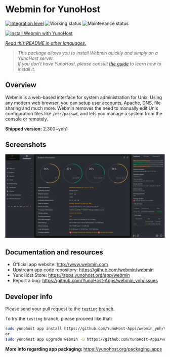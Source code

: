 <!--
N.B.: This README was automatically generated by <https://github.com/YunoHost/apps/tree/master/tools/readme_generator>
It shall NOT be edited by hand.
-->

# Webmin for YunoHost

[![Integration level](https://apps.yunohost.org/badge/integration/webmin)](https://ci-apps.yunohost.org/ci/apps/webmin/)
![Working status](https://apps.yunohost.org/badge/state/webmin)
![Maintenance status](https://apps.yunohost.org/badge/maintained/webmin)

[![Install Webmin with YunoHost](https://install-app.yunohost.org/install-with-yunohost.svg)](https://install-app.yunohost.org/?app=webmin)

*[Read this README in other languages.](./ALL_README.md)*

> *This package allows you to install Webmin quickly and simply on a YunoHost server.*  
> *If you don't have YunoHost, please consult [the guide](https://yunohost.org/install) to learn how to install it.*

## Overview

Webmin is a web-based interface for system administration for Unix. Using any modern web browser, you can setup user accounts, Apache, DNS, file sharing and much more. Webmin removes the need to manually edit Unix configuration files like `/etc/passwd`, and lets you manage a system from the console or remotely.

**Shipped version:** 2.300~ynh1

## Screenshots

![Screenshot of Webmin](./doc/screenshots/screenshot.png)

## Documentation and resources

- Official app website: <http://www.webmin.com>
- Upstream app code repository: <https://github.com/webmin/webmin>
- YunoHost Store: <https://apps.yunohost.org/app/webmin>
- Report a bug: <https://github.com/YunoHost-Apps/webmin_ynh/issues>

## Developer info

Please send your pull request to the [`testing` branch](https://github.com/YunoHost-Apps/webmin_ynh/tree/testing).

To try the `testing` branch, please proceed like that:

```bash
sudo yunohost app install https://github.com/YunoHost-Apps/webmin_ynh/tree/testing --debug
or
sudo yunohost app upgrade webmin -u https://github.com/YunoHost-Apps/webmin_ynh/tree/testing --debug
```

**More info regarding app packaging:** <https://yunohost.org/packaging_apps>
